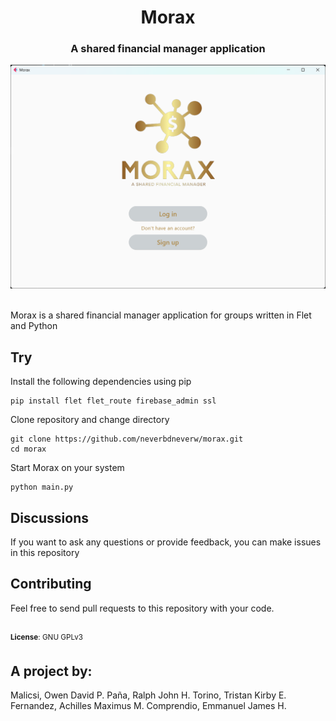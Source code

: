 <div>
    <h1 align="center">Morax</h1>
    <h3 align="center">A shared financial manager application</h3>
</div>

![screenshot](resources/app_screenshot.png)

<br>
Morax is a shared financial manager application for groups written in Flet and Python

## Try
Install the following dependencies using pip
```
pip install flet flet_route firebase_admin ssl
```
Clone repository and change directory
```
git clone https://github.com/neverbdneverw/morax.git
cd morax
```

Start Morax on your system
```
python main.py
```

## Discussions
If you want to ask any questions or provide feedback, you can make issues in this repository

## Contributing
Feel free to send pull requests to this repository with your code.


<br>
<sup><b>License</b>: GNU GPLv3</sup>

## A project by:
Malicsi, Owen David P.
Paña, Ralph John H.
Torino, Tristan Kirby E.
Fernandez, Achilles Maximus M.
Comprendio, Emmanuel James H.
